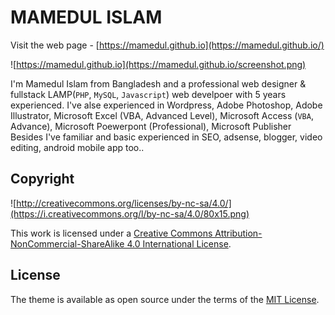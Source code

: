 # MAMEDUL ISLAM

Visit the web page - [https://mamedul.github.io](https://mamedul.github.io/)

![https://mamedul.github.io](https://mamedul.github.io/screenshot.png)

I'm Mamedul Islam from Bangladesh and a professional web designer & fullstack LAMP(`PHP`, `MySQL`, `Javascript`) web develpoer with 5 years experienced. I've alse experienced in Wordpress, Adobe Photoshop, Adobe Illustrator, Microsoft Excel (VBA, Advanced Level), Microsoft Access (`VBA`, Advance), Microsoft Poewerpont (Professional), Microsoft Publisher Besides I've familiar and basic experienced in SEO, adsense, blogger, video editing, android mobile app too..


## Copyright

![http://creativecommons.org/licenses/by-nc-sa/4.0/](https://i.creativecommons.org/l/by-nc-sa/4.0/80x15.png)

This work is licensed under a [Creative Commons Attribution-NonCommercial-ShareAlike 4.0 International License](http://creativecommons.org/licenses/by-nc-sa/4.0/).


## License

The theme is available as open source under the terms of the [MIT License](http://opensource.org/licenses/MIT).
